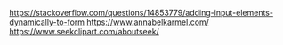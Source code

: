 https://stackoverflow.com/questions/14853779/adding-input-elements-dynamically-to-form
https://www.annabelkarmel.com/
https://www.seekclipart.com/aboutseek/

